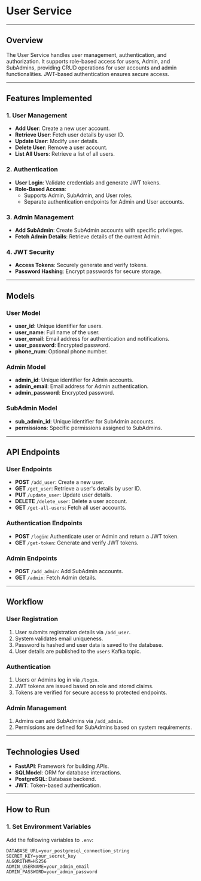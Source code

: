 # User Service

---

## Overview

The User Service handles user management, authentication, and authorization. It supports role-based access for users, Admin, and SubAdmins, providing CRUD operations for user accounts and admin functionalities. JWT-based authentication ensures secure access.

---

## Features Implemented

### 1. User Management
- **Add User**: Create a new user account.
- **Retrieve User**: Fetch user details by user ID.
- **Update User**: Modify user details.
- **Delete User**: Remove a user account.
- **List All Users**: Retrieve a list of all users.

### 2. Authentication
- **User Login**: Validate credentials and generate JWT tokens.
- **Role-Based Access**:
  - Supports Admin, SubAdmin, and User roles.
  - Separate authentication endpoints for Admin and User accounts.

### 3. Admin Management
- **Add SubAdmin**: Create SubAdmin accounts with specific privileges.
- **Fetch Admin Details**: Retrieve details of the current Admin.

### 4. JWT Security
- **Access Tokens**: Securely generate and verify tokens.
- **Password Hashing**: Encrypt passwords for secure storage.

---

## Models

### User Model
- **user_id**: Unique identifier for users.
- **user_name**: Full name of the user.
- **user_email**: Email address for authentication and notifications.
- **user_password**: Encrypted password.
- **phone_num**: Optional phone number.

### Admin Model
- **admin_id**: Unique identifier for Admin accounts.
- **admin_email**: Email address for Admin authentication.
- **admin_password**: Encrypted password.

### SubAdmin Model
- **sub_admin_id**: Unique identifier for SubAdmin accounts.
- **permissions**: Specific permissions assigned to SubAdmins.

---

## API Endpoints

### User Endpoints
- **POST** `/add_user`: Create a new user.
- **GET** `/get_user`: Retrieve a user's details by user ID.
- **PUT** `/update_user`: Update user details.
- **DELETE** `/delete_user`: Delete a user account.
- **GET** `/get-all-users`: Fetch all user accounts.

### Authentication Endpoints
- **POST** `/login`: Authenticate user or Admin and return a JWT token.
- **GET** `/get-token`: Generate and verify JWT tokens.

### Admin Endpoints
- **POST** `/add_admin`: Add SubAdmin accounts.
- **GET** `/admin`: Fetch Admin details.

---

## Workflow

### User Registration
1. User submits registration details via `/add_user`.
2. System validates email uniqueness.
3. Password is hashed and user data is saved to the database.
4. User details are published to the `users` Kafka topic.

### Authentication
1. Users or Admins log in via `/login`.
2. JWT tokens are issued based on role and stored claims.
3. Tokens are verified for secure access to protected endpoints.

### Admin Management
1. Admins can add SubAdmins via `/add_admin`.
2. Permissions are defined for SubAdmins based on system requirements.

---

<!-- ## Kafka Topics

- **users**: Publishes user data to other services.

--- -->

## Technologies Used

- **FastAPI**: Framework for building APIs.
- **SQLModel**: ORM for database interactions.
- **PostgreSQL**: Database backend.
- **JWT**: Token-based authentication.
<!-- - **Kafka**: Message broker for event-driven communication. -->

---

## How to Run

### 1. Set Environment Variables
Add the following variables to `.env`:
```env
DATABASE_URL=your_postgresql_connection_string
SECRET_KEY=your_secret_key
ALGORITHM=HS256
ADMIN_USERNAME=your_admin_email
ADMIN_PASSWORD=your_admin_password
```

<!-- ### 2. Install Dependencies

Install the required Python packages:

```bash
pip install -r requirements.txt
```

### 3. Run the Service

Start the FastAPI application:

```bash
uvicorn main:app --reload
``` -->